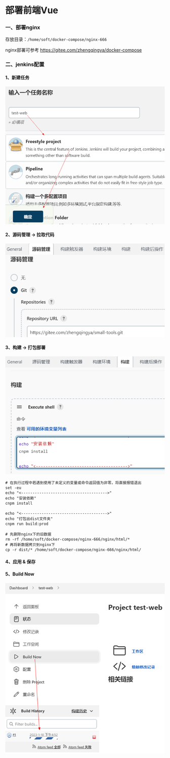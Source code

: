 # 部署前端Vue

### 一、部署nginx

存放目录：`/home/soft/docker-compose/nginx-666`

nginx部署可参考 https://gitee.com/zhengqingya/docker-compose

### 二、jenkins配置

#### 1、新建任务

![](images/jenkins-deploy-vue-simple-01.png)

#### 2、源码管理 -> 拉取代码

![](images/jenkins-deploy-vue-simple-02.png)

#### 3、构建 -> 打包部署

![](images/jenkins-deploy-vue-simple-03.png)

```shell
# 在执行过程中若遇到使用了未定义的变量或命令返回值为非零，将直接报错退出
set -eu
echo "<-------------------------------------->"
echo "安装依赖"
cnpm install

echo "<-------------------------------------->"
echo "打包出dist文件夹"
cnpm run build:prod

# 先删除nginx下的旧数据
rm -rf /home/soft/docker-compose/nginx-666/nginx/html/*
# 再将新数据拷贝到nginx下
cp -r dist/* /home/soft/docker-compose/nginx-666/nginx/html/
```

#### 4、应用 & 保存

#### 5、Build Now

![](images/jenkins-deploy-vue-simple-04.png)

